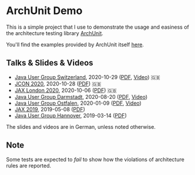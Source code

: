 
# ArchUnit Demo

This is a simple project that I use to demonstrate the usage and easiness of the
architecture testing library [ArchUnit](https://www.archunit.org/).

You'll find the examples provided by ArchUnit itself [here](https://github.com/TNG/ArchUnit-Examples).

## Talks & Slides & Videos

- [Java User Group Switzerland](https://www.jug.ch/html/events/2020/archunit.html), 2020-10-29 ([PDF](https://muchsoft.com/presentations/ArchUnit-JUGCH-2020.pdf), [Video](https://www.youtube.com/watch?v=_ZUtb_hsm4Q)) 🇬🇧
- [JCON 2020](https://jcon.one/en/), 2020-10-28 ([PDF](https://muchsoft.com/presentations/ArchUnit-JCON-2020.pdf)) 🇬🇧
- [JAX London 2020](https://jaxlondon.com/software-architecture-design/archunit-unit-testing-architecture-and-design/), 2020-10-06 ([PDF](https://muchsoft.com/presentations/ArchUnit-JAXLondon-2020.pdf)) 🇬🇧
- [Java User Group Darmstadt](https://www.jug-da.de/2020/08/ArchUnit/), 2020-08-20 ([PDF](https://muchsoft.com/presentations/ArchUnit-JUGDA-2020.pdf), [Video](https://youtu.be/a3FDqGxVtBs))
- [Java User Group Ostfalen](https://www.jug-ostfalen.de/event/2020/01/09/archunit.html), 2020-01-09 ([PDF](https://muchsoft.com/presentations/ArchUnit-JUGOstfalen-2020.pdf), [Video](https://www.youtube.com/watch?v=XRjpXkOrh8o&t=513))
- [JAX 2019](https://jax.de/software-architecture/archunit-architektur-und-design-automatisiert-pruefen/), 2019-05-08 ([PDF](https://muchsoft.com/presentations/ArchUnit-JAX-2019.pdf))
- [Java User Group Hannover](https://www.meetup.com/de-DE/Java-User-Group-Hannover/events/258362304/), 2019-03-14 ([PDF](https://muchsoft.com/presentations/ArchUnit-JUGH-2019-03.pdf))

The slides and videos are in German, unless noted otherwise.

## Note

Some tests are expected to *fail* to show how the violations of architecture rules are reported.
